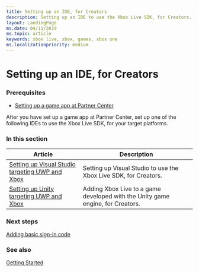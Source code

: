 ```yaml
---
title: Setting up an IDE, for Creators
description: Setting up an IDE to use the Xbox Live SDK, for Creators.
layout: LandingPage
ms.date: 04/11/2019
ms.topic: article
keywords: xbox live, xbox, games, xbox one
ms.localizationpriority: medium
---
```


# Setting up an IDE, for Creators


### Prerequisites

* [Setting up a game app at Partner Center](../../setup-partner-center/index.md)

After you have set up a game app at Partner Center, set up one of the following IDEs to use the Xbox Live SDK, for your target platforms.


### In this section

| Article | Description |
|---------|-------------|
| [Setting up Visual Studio targeting UWP and Xbox](../../../get-started-with-creators/develop-creators-title-with-visual-studio.md) | Setting up Visual Studio to use the Xbox Live SDK, for Creators. |
| [Setting up Unity targeting UWP and Xbox](../../../get-started-with-creators/develop-creators-title-with-unity.md) | Adding Xbox Live to a game developed with the Unity game engine, for Creators. |


### Next steps

[Adding basic sign-in code](../../add-signin-code/index.md)


### See also

[Getting Started](../../index.md)
